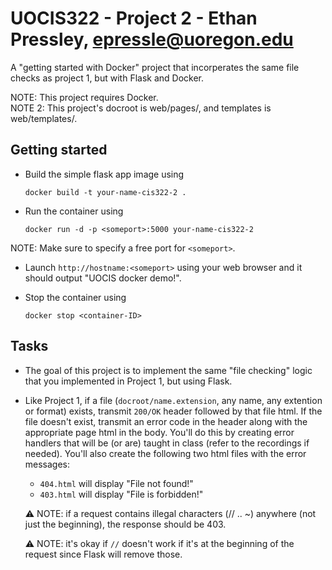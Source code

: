 # UOCIS322 - Project 2 - Ethan Pressley, epressle@uoregon.edu #

A "getting started with Docker" project that incorperates the same file checks as project 1, but with Flask and Docker.


NOTE: This project requires Docker.  
NOTE 2: This project's docroot is web/pages/, and templates is web/templates/.

## Getting started

* Build the simple flask app image using

  ```
  docker build -t your-name-cis322-2 .
  ```
* Run the container using

  ```
  docker run -d -p <someport>:5000 your-name-cis322-2
  ```
NOTE: Make sure to specify a free port for ```<someport>```.
* Launch `http://hostname:<someport>` using your web browser and it should output "UOCIS docker demo!".

* Stop the container using

  ```
  docker stop <container-ID>
  ```

## Tasks

* The goal of this project is to implement the same "file checking" logic that you implemented in Project 1, but using Flask.

* Like Project 1, if a file (`docroot/name.extension`, any name, any extention or format) exists, transmit `200/OK` header followed by that file html. If the file doesn't exist, transmit an error code in the header along with the appropriate page html in the body. You'll do this by creating error handlers that will be (or are) taught in class (refer to the recordings if needed). You'll also create the following two html files with the error messages:
    * `404.html` will display "File not found!"
    * `403.html` will display "File is forbidden!"

    ⚠️ NOTE: if a request contains illegal characters (// .. ~) anywhere (not just the beginning), the response should be 403.
    
    ⚠️ NOTE: it's okay if `//` doesn't work if it's at the beginning of the request since Flask will remove those.
